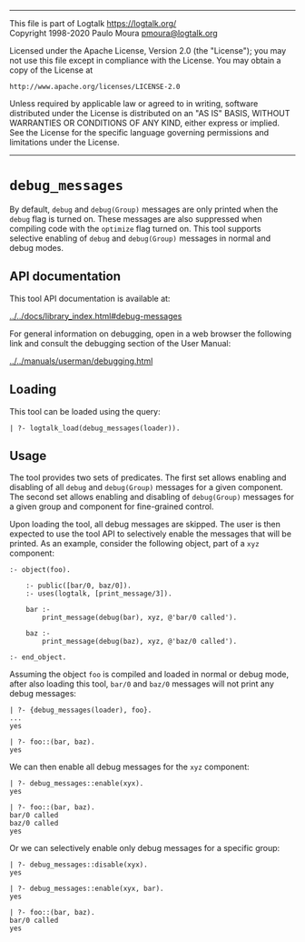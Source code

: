 ________________________________________________________________________

This file is part of Logtalk <https://logtalk.org/>  
Copyright 1998-2020 Paulo Moura <pmoura@logtalk.org>

Licensed under the Apache License, Version 2.0 (the "License");
you may not use this file except in compliance with the License.
You may obtain a copy of the License at

    http://www.apache.org/licenses/LICENSE-2.0

Unless required by applicable law or agreed to in writing, software
distributed under the License is distributed on an "AS IS" BASIS,
WITHOUT WARRANTIES OR CONDITIONS OF ANY KIND, either express or implied.
See the License for the specific language governing permissions and
limitations under the License.
________________________________________________________________________


`debug_messages`
================

By default, `debug` and `debug(Group)` messages are only printed when the `debug`
flag is turned on. These messages are also suppressed when compiling code with the
`optimize` flag turned on. This tool supports selective enabling of `debug` and
`debug(Group)` messages in normal and debug modes.


API documentation
-----------------

This tool API documentation is available at:

[../../docs/library_index.html#debug-messages](../../docs/library_index.html#debug-messages)

For general information on debugging, open in a web browser the
following link and consult the debugging section of the User Manual:

[../../manuals/userman/debugging.html](../../manuals/userman/debugging.html)


Loading
-------

This tool can be loaded using the query:

	| ?- logtalk_load(debug_messages(loader)).


Usage
-----

The tool provides two sets of predicates. The first set allows enabling and
disabling of all `debug` and `debug(Group)` messages for a given component.
The second set allows enabling and disabling of `debug(Group)` messages for
a given group and component for fine-grained control.

Upon loading the tool, all debug messages are skipped. The user is then
expected to use the tool API to selectively enable the messages that will
be printed. As an example, consider the following object, part of a `xyz`
component:

	:- object(foo).

		:- public([bar/0, baz/0]).
		:- uses(logtalk, [print_message/3]).

		bar :-
			print_message(debug(bar), xyz, @'bar/0 called').

		baz :-
			print_message(debug(baz), xyz, @'baz/0 called').

	:- end_object.

Assuming the object `foo` is compiled and loaded in normal or debug mode,
after also loading this tool, `bar/0` and `baz/0` messages will not print
any debug messages:

	| ?- {debug_messages(loader), foo}.
	...
	yes
	
	| ?- foo::(bar, baz).
	yes

We can then enable all debug messages for the `xyz` component:

	| ?- debug_messages::enable(xyx).
	yes

	| ?- foo::(bar, baz).
	bar/0 called
	baz/0 called
	yes

Or we can selectively enable only debug messages for a specific group:

	| ?- debug_messages::disable(xyx).
	yes

	| ?- debug_messages::enable(xyx, bar).
	yes

	| ?- foo::(bar, baz).
	bar/0 called
	yes
